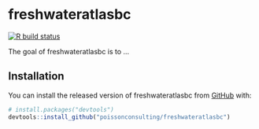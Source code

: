 
<!-- README.md is generated from README.Rmd. Please edit that file -->

# freshwateratlasbc

<!-- badges: start -->

[![R build
status](https://github.com/poissonconsulting/freshwateratlasbc/workflows/R-CMD-check/badge.svg)](https://github.com/poissonconsulting/freshwateratlasbc/actions)
<!-- badges: end -->

The goal of freshwateratlasbc is to …

## Installation

You can install the released version of freshwateratlasbc from
[GitHub](https://github.com/) with:

``` r
# install.packages("devtools")
devtools::install_github("poissonconsulting/freshwateratlasbc")
```
